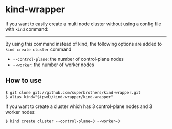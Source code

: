 # kind-wrapper

If you want to easily create a multi node cluster without using a config file with `kind` command:

---

By using this command instead of kind, the following options are added to `kind create cluster` command

- `--control-plane`: the number of control-plane nodes
- `--worker`: the number of worker nodes

## How to use

```
$ git clone git://github.com/superbrothers/kind-wrapper.git
$ alias kind="$(pwd)/kind-wrapper/kind-wrapper"
```

If you want to create a cluster which has 3 control-plane nodes and 3 worker nodes:
```
$ kind create cluster --control-plane=3 --worker=3
```
